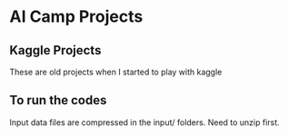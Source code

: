 # AI Camp Projects
## Kaggle Projects
These are old projects when I started to play with kaggle

## To run the codes
Input data files are compressed in the input/ folders. Need to unzip first.
